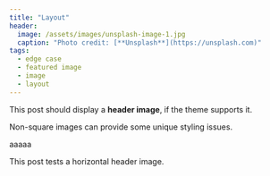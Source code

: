 ```yaml
---
title: "Layout"
header:
  image: /assets/images/unsplash-image-1.jpg
  caption: "Photo credit: [**Unsplash**](https://unsplash.com)"
tags:
  - edge case
  - featured image
  - image
  - layout
---
```


This post should display a **header image**, if the theme supports it.

Non-square images can provide some unique styling issues.

<script type="text/javascript">
  window.onload = function() {
    var rawPath = window.location.pathname;
    var pageId = md5(rawPath);  // 生成固定长度的哈希字符串
    
    var gitalk = new Gitalk({
      clientID: 'Ov23livLCw69zvvmm6ZD',
      clientSecret: '575ec7359cdcc9fa81ea3addd623f85f4c468737',
      repo: 'comments',
      owner: 'steakdream',
      admin: ['steakdream'],
      id: pageId,  // 使用处理后的 pageId
      distractionFreeMode: false,
      debug: true
    });
    gitalk.render('gitalk-container');
  }
</script>


aaaaa

This post tests a horizontal header image.
